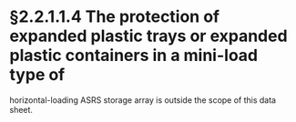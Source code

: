 # §2.2.1.1.4 The protection of expanded plastic trays or expanded plastic containers in a mini-load type of



horizontal-loading ASRS storage array is outside the scope of this data sheet.